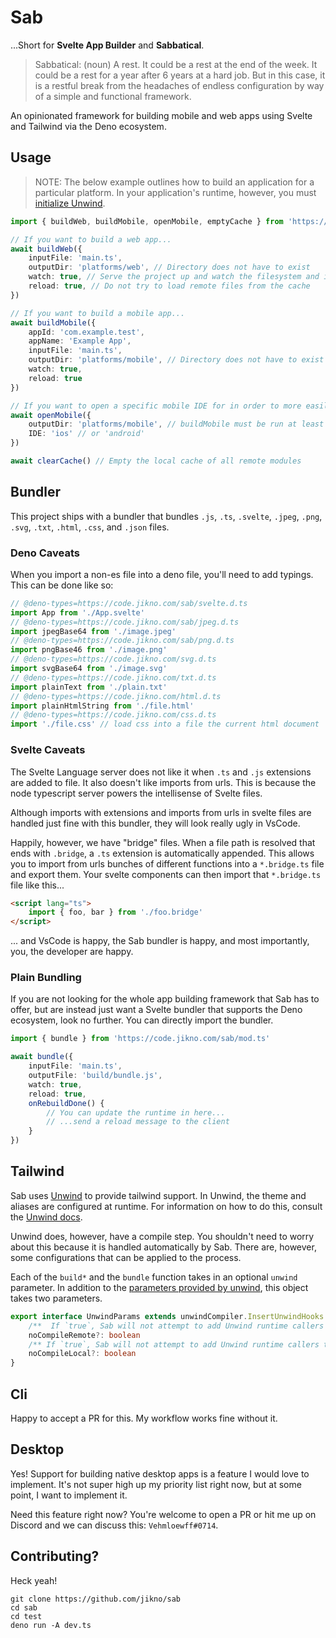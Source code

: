 # Sab

...Short for **Svelte App Builder** and **Sabbatical**.

> Sabbatical: (noun) A rest.  It could be a rest at the end of the week.  It could be a rest for a year after 6 years at a hard job.  But in this case, it is a restful break from the headaches of endless configuration by way of a simple and functional framework.

An opinionated framework for building mobile and web apps using Svelte and Tailwind via the Deno ecosystem.

## Usage

> NOTE: The below example outlines how to build an application for a particular platform.  In your application's runtime, however, you must [initialize Unwind](https://github.com/jikno/unwind#runtime-usage).

```ts
import { buildWeb, buildMobile, openMobile, emptyCache } from 'https://code.jikno.com/sab/mod.ts'

// If you want to build a web app...
await buildWeb({
	inputFile: 'main.ts',
	outputDir: 'platforms/web', // Directory does not have to exist
	watch: true, // Serve the project up and watch the filesystem and incrementally rebuild on changes
	reload: true, // Do not try to load remote files from the cache
})

// If you want to build a mobile app...
await buildMobile({
	appId: 'com.example.test',
	appName: 'Example App',
	inputFile: 'main.ts',
	outputDir: 'platforms/mobile', // Directory does not have to exist
	watch: true,
	reload: true
})

// If you want to open a specific mobile IDE for in order to more easily write platform-specific code
await openMobile({
	outputDir: 'platforms/mobile', // buildMobile must be run at least once with this as it's outputDir
	IDE: 'ios' // or 'android'
})

await clearCache() // Empty the local cache of all remote modules
```

## Bundler

This project ships with a bundler that bundles `.js`, `.ts`, `.svelte`, `.jpeg`, `.png`, `.svg`, `.txt`, `.html`, `.css`, and `.json` files.

### Deno Caveats

When you import a non-es file into a deno file, you'll need to add typings.  This can be done like so:

```ts
// @deno-types=https://code.jikno.com/sab/svelte.d.ts
import App from './App.svelte'
// @deno-types=https://code.jikno.com/sab/jpeg.d.ts
import jpegBase64 from './image.jpeg'
// @deno-types=https://code.jikno.com/sab/png.d.ts
import pngBase46 from './image.png'
// @deno-types=https://code.jikno.com/svg.d.ts
import svgBase64 from './image.svg'
// @deno-types=https://code.jikno.com/txt.d.ts
import plainText from './plain.txt'
// @deno-types=https://code.jikno.com/html.d.ts
import plainHtmlString from './file.html'
// @deno-types=https://code.jikno.com/css.d.ts
import './file.css' // load css into a file the current html document
```

### Svelte Caveats

The Svelte Language server does not like it when `.ts` and `.js` extensions are added to file.  It also doesn't like imports from urls.  This is because the node typescript server powers the intellisense of Svelte files.

Although imports with extensions and imports from urls in svelte files are handled just fine with this bundler, they will look really ugly in VsCode.

Happily, however, we have "bridge" files.  When a file path is resolved that ends with `.bridge`, a `.ts` extension is automatically appended.  This allows you to import from urls bunches of different functions into a `*.bridge.ts` file and export them.  Your svelte components can then import that `*.bridge.ts` file like this...

```html
<script lang="ts">
	import { foo, bar } from './foo.bridge'
</script>
```

... and VsCode is happy, the Sab bundler is happy, and most importantly, you, the developer are happy.

### Plain Bundling

If you are not looking for the whole app building framework that Sab has to offer, but are instead just want a Svelte bundler that supports the Deno ecosystem, look no further.  You can directly import the bundler.

```ts
import { bundle } from 'https://code.jikno.com/sab/mod.ts'

await bundle({
	inputFile: 'main.ts',
	outputFile: 'build/bundle.js',
	watch: true,
	reload: true,
	onRebuildDone() {
		// You can update the runtime in here...
		// ...send a reload message to the client
	}
})
```

## Tailwind

Sab uses [Unwind](https://github.com/jikno/unwind) to provide tailwind support.  In Unwind, the theme and aliases are configured at runtime.  For information on how to do this, consult the [Unwind docs](https://github.com/jikno/unwind#runtime-usage).

Unwind does, however, have a compile step.  You shouldn't need to worry about this because it is handled automatically by Sab.  There are, however, some configurations that can be applied to the process.

Each of the `build*` and the `bundle` function takes in an optional `unwind` parameter.  In addition to the [parameters provided by unwind](https://github.com/jikno/unwind#compiler-usage), this object takes two parameters.

```ts
export interface UnwindParams extends unwindCompiler.InsertUnwindHooks {
	/**  If `true`, Sab will not attempt to add Unwind runtime callers to remote modules */
	noCompileRemote?: boolean
	/** If `true`, Sab will not attempt to add Unwind runtime callers to local modules */
	noCompileLocal?: boolean
}
```

## Cli

Happy to accept a PR for this.  My workflow works fine without it.

## Desktop

Yes!  Support for building native desktop apps is a feature I would love to implement.  It's not super high up my priority list right now, but at some point, I want to implement it.

Need this feature right now?  You're welcome to open a PR or hit me up on Discord and we can discuss this: `Vehmloewff#0714`.

## Contributing?

Heck yeah!

```shell
git clone https://github.com/jikno/sab
cd sab
cd test
deno run -A dev.ts
```
